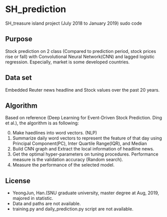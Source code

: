 # SH_prediction
SH_treasure island project (July 2018 to January 2019) sudo code

## Purpose
Stock prediction on 2 class (Compared to prediction period, stock prices rise or fall) with Convolutional Neural Network(CNN) and lagged logistic regression. Especially, market is some developed countries.

## Data set
Embedded Reuter news headline and Stock values over the past 20 years.

## Algorithm
Based on reference (Deep Learning for Event-Driven Stock Prediction. Ding et al.), the algorithm is as following:

0. Make haedlines into word vectors. (NLP)
1. Summarize daily word vectors to represent the feature of that day using Principal Component(PC), Inter Quartile Range(IQR), and Median
2. Build CNN graph and Extract the local information of headline news.
3. Get the optimal hyper-parameters on tuning procedures. Performance measure is the validation accuracy (Random search).
4. Measure the performance of the selected model.

## License
- YeongJun, Han.(SNU graduate university, master degree at Aug, 2019, majored in statistic.
- Data and paths are not available.
- training.py and daily_prediction.py script are not available.
